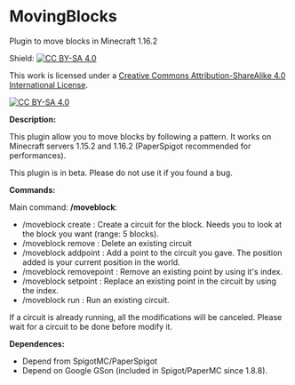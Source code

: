 # MovingBlocks
Plugin to move blocks in Minecraft 1.16.2

Shield: [![CC BY-SA 4.0][cc-by-sa-shield]][cc-by-sa]

This work is licensed under a
[Creative Commons Attribution-ShareAlike 4.0 International License][cc-by-sa].

[![CC BY-SA 4.0][cc-by-sa-image]][cc-by-sa]

[cc-by-sa]: http://creativecommons.org/licenses/by-sa/4.0/
[cc-by-sa-image]: https://licensebuttons.net/l/by-sa/4.0/88x31.png
[cc-by-sa-shield]: https://img.shields.io/badge/License-CC%20BY--SA%204.0-lightgrey.svg

__Description:__

This plugin allow you to move blocks by following a pattern.
It works on Minecraft servers 1.15.2 and 1.16.2 (PaperSpigot recommended for performances).

This plugin is in beta. Please do not use it if you found a bug.

__Commands:__

Main command: **/moveblock**:
- /moveblock create <name>: Create a circuit for the block. Needs you to look at the block you want (range: 5 blocks).
- /moveblock remove <name>: Delete an existing circuit
- /moveblock addpoint <name>: Add a point to the circuit you gave. The position added is your current position in the world.
- /moveblock removepoint <name> <index>: Remove an existing point by using it's index. 
- /moveblock setpoint <name> <index>: Replace an existing point in the circuit by using the index.
- /moveblock run <name>: Run an existing circuit.
  
If a circuit is already running, all the modifications will be canceled. Please wait for a circuit to be done before modify it.

__Dependences:__

- Depend from SpigotMC/PaperSpigot
- Depend on Google GSon (included in Spigot/PaperMC since 1.8.8). 
